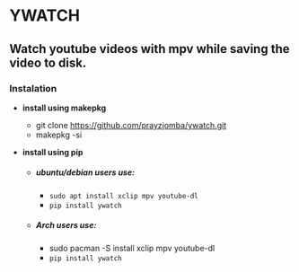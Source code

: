 
# YWATCH
## Watch youtube videos with mpv while saving the video to disk.

### Instalation

* **install using makepkg**
  * git clone https://github.com/prayzjomba/ywatch.git
  * makepkg -si

* **install using pip**

  * ##### ubuntu/debian users use:

    * `sudo apt install xclip mpv youtube-dl`
    * `pip install ywatch`

  * ##### Arch users use:

    * sudo pacman -S install xclip mpv youtube-dl
    * `pip install ywatch`







